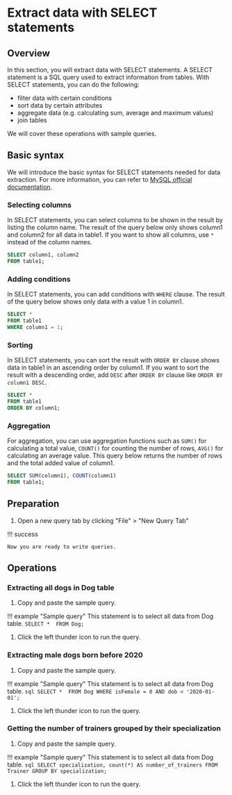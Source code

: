 # Extract data with SELECT statements

## Overview
In this section, you will extract data with SELECT statements. A SELECT statement is a SQL query used to extract information from tables. 
With SELECT statements, you can do the following:

- filter data with certain conditions
- sort data by certain attributes
- aggregate data (e.g. calculating sum, average and maximum values)
- join tables

We will cover these operations with sample queries.

## Basic syntax

We will introduce the basic syntax for SELECT statements needed for data extraction. For more information, you can refer to [MySQL official documentation](https://dev.mysql.com/doc/refman/8.0/en/select.html).

### Selecting columns

In SELECT statements, you can select columns to be shown in the result by listing the column name. The result of the query below only shows column1 and column2 for all data in table1. If you want to show all columns, use `*` instead of the column names.

``` sql
SELECT column1, column2
FROM table1;
```

### Adding conditions

In SELECT statements, you can add conditions with `WHERE` clause. The result of the query below shows only data with a value 1 in column1.

``` sql
SELECT * 
FROM table1 
WHERE column1 = 1;
```

### Sorting
In SELECT statements, you can sort the result with `ORDER BY` clause.shows data in table1 in an ascending order by column1. If you want to sort the result with a descending order, add `DESC` after `ORDER BY` clause like `ORDER BY column1 DESC`.

``` sql
SELECT * 
FROM table1 
ORDER BY column1;
```

### Aggregation
For aggregation, you can use aggregation functions such as `SUM()` for calculating a total value, `COUNT()` for counting the number of rows, `AVG()` for calculating an average value. This query below returns the number of rows and the total added value of column1.
``` sql
SELECT SUM(column1), COUNT(column1)
FROM table1;
```

## Preparation

1. Open a new query tab by clicking "File" > "New Query Tab"

!!! success

    Now you are ready to write queries.

## Operations
### Extracting all dogs in Dog table

1. Copy and paste the sample query.

!!! example "Sample query"
    This statement is to select all data from Dog table.
    ```
    SELECT * 
    FROM Dog;
    ```

1. Click the left thunder icon to run the query.



### Extracting male dogs born before 2020

1. Copy and paste the sample query.

!!! example "Sample query"
    This statement is to select all data from Dog table.
    ``` sql
    SELECT * 
    FROM Dog
    WHERE isFemale = 0 AND dob < '2020-01-01';
    ```


1. Click the left thunder icon to run the query.

### Getting the number of trainers grouped by their specialization

1. Copy and paste the sample query.

!!! example "Sample query"
    This statement is to select all data from Dog table.
    ``` sql
    SELECT specialization, count(*) AS number_of_trainers
    FROM Trainer
    GROUP BY specialization;
    ```

1. Click the left thunder icon to run the query.